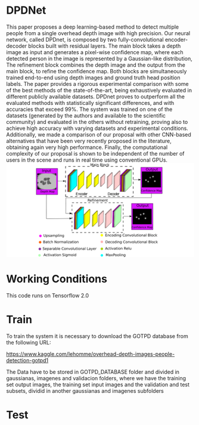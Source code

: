 # DPDNet
This paper proposes a deep learning-based method to detect multiple people from a single overhead depth image with high precision. Our neural network, called DPDnet, is composed by two fully-convolutional encoder-decoder blocks built with residual layers. The main block takes a depth image as input and generates a pixel-wise confidence map, where each detected person in the image is represented by a Gaussian-like distribution, The refinement block combines the depth image and the output from the main block, to refine the confidence map. Both blocks are simultaneously trained end-to-end using depth images and ground truth head position labels. The paper provides a rigorous experimental comparison with some of the best methods of the state-of-the-art, being exhaustively evaluated in different publicly available datasets. DPDnet proves to outperform all the evaluated methods with statistically significant differences, and with accuracies that exceed 99%. The system was trained on one of the datasets (generated by the authors and available to the scientific community) and evaluated in the others without retraining, proving also to achieve high accuracy with varying datasets and experimental conditions. Additionally, we made a comparison of our proposal with other CNN-based alternatives that have been very recently proposed in the literature, obtaining again very high performance. Finally, the computational complexity of our proposal is shown to be independent of the number of users in the scene and runs in real time using conventional GPUs.
![Alt text](diagrama_tof.png?raw=true "System Blocks Diagram")
# Working Conditions
This code runs on Tensorflow 2.0
# Train
To train the system it is necessary to download the GOTPD database from the following URL:

https://www.kaggle.com/lehomme/overhead-depth-images-people-detection-gotpd1

The Data have to be stored in GOTPD_DATABASE folder and divided in gaussianas, imagenes and validacion folders, where we have the training set output images, the training set input images and the validation and test subsets, dividid in another gaussianas and imagenes subfolders
# Test

